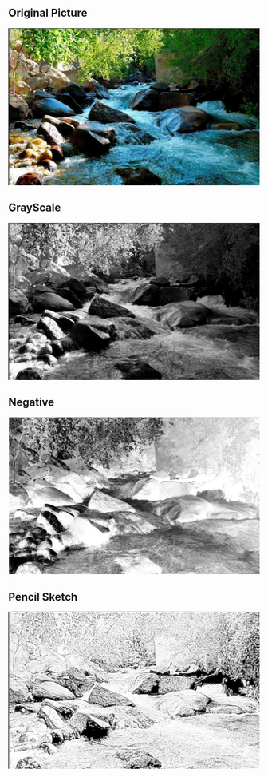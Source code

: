 <p align='center'>

## Original Picture
<img src ='..\Content\Examples\Original_Image.jpg' alt='image nature'></img><br>

## GrayScale
<img src ='..\Content\Examples\Grayscale.jpg' alt='image nature'></img><br>

## Negative
<img src ='..\Content\Examples\Negative Image.jpg' alt='image nature'></img><br>

## Pencil Sketch
<img src ='..\Content\Examples\Pencil_Sketch.jpg' alt='image nature'></img><br>


</p>